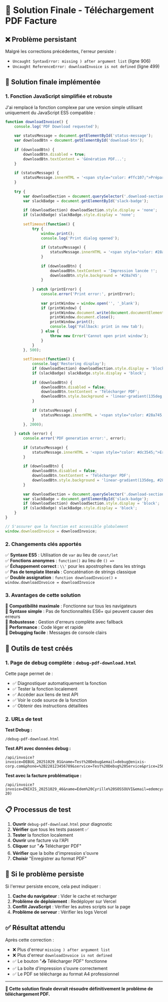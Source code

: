 # 🔧 Solution Finale - Téléchargement PDF Facture

## ❌ Problème persistant

Malgré les corrections précédentes, l'erreur persiste :
- `Uncaught SyntaxError: missing ) after argument list` (ligne 906)
- `Uncaught ReferenceError: downloadInvoice is not defined` (ligne 499)

## 🎯 Solution finale implémentée

### 1. Fonction JavaScript simplifiée et robuste

J'ai remplacé la fonction complexe par une version simple utilisant uniquement du JavaScript ES5 compatible :

```javascript
function downloadInvoice() {
    console.log('PDF Download requested');
    
    var statusMessage = document.getElementById('status-message');
    var downloadBtn = document.getElementById('download-btn');
    
    if (downloadBtn) {
        downloadBtn.disabled = true;
        downloadBtn.textContent = 'Génération PDF...';
    }
    
    if (statusMessage) {
        statusMessage.innerHTML = '<span style="color: #ffc107;">Préparation du téléchargement PDF...</span>';
    }
    
    try {
        var downloadSection = document.querySelector('.download-section');
        var slackBadge = document.getElementById('slack-badge');
        
        if (downloadSection) downloadSection.style.display = 'none';
        if (slackBadge) slackBadge.style.display = 'none';
        
        setTimeout(function() {
            try {
                window.print();
                console.log('Print dialog opened');
                
                if (statusMessage) {
                    statusMessage.innerHTML = '<span style="color: #28a745;">Boîte d\\'impression ouverte ! Choisissez "Enregistrer au format PDF"</span>';
                }
                
                if (downloadBtn) {
                    downloadBtn.textContent = 'Impression lancée !';
                    downloadBtn.style.background = '#28a745';
                }
                
            } catch (printError) {
                console.error('Print error:', printError);
                
                var printWindow = window.open('', '_blank');
                if (printWindow) {
                    printWindow.document.write(document.documentElement.outerHTML);
                    printWindow.document.close();
                    printWindow.print();
                    console.log('Fallback: print in new tab');
                } else {
                    throw new Error('Cannot open print window');
                }
            }
        }, 500);
        
        setTimeout(function() {
            console.log('Restoring display');
            if (downloadSection) downloadSection.style.display = 'block';
            if (slackBadge) slackBadge.style.display = 'block';
            
            if (downloadBtn) {
                downloadBtn.disabled = false;
                downloadBtn.textContent = 'Télécharger PDF';
                downloadBtn.style.background = 'linear-gradient(135deg, #28a745, #20c997)';
            }
            
            if (statusMessage) {
                statusMessage.innerHTML = '<span style="color: #28a745;">Boîte d\\'impression ouverte ! Choisissez "Enregistrer au format PDF"</span>';
            }
        }, 2000);
        
    } catch (error) {
        console.error('PDF generation error:', error);
        
        if (statusMessage) {
            statusMessage.innerHTML = '<span style="color: #dc3545;">Erreur : ' + error.message + '</span>';
        }
        
        if (downloadBtn) {
            downloadBtn.disabled = false;
            downloadBtn.textContent = 'Télécharger PDF';
            downloadBtn.style.background = 'linear-gradient(135deg, #28a745, #20c997)';
        }
        
        var downloadSection = document.querySelector('.download-section');
        var slackBadge = document.getElementById('slack-badge');
        if (downloadSection) downloadSection.style.display = 'block';
        if (slackBadge) slackBadge.style.display = 'block';
    }
}

// S'assurer que la fonction est accessible globalement
window.downloadInvoice = downloadInvoice;
```

### 2. Changements clés apportés

✅ **Syntaxe ES5** : Utilisation de `var` au lieu de `const/let`  
✅ **Fonctions anonymes** : `function()` au lieu de `() =>`  
✅ **Échappement correct** : `\\'` pour les apostrophes dans les strings  
✅ **Pas de template literals** : Concaténation de strings classique  
✅ **Double assignation** : `function downloadInvoice()` + `window.downloadInvoice = downloadInvoice`  

### 3. Avantages de cette solution

🎯 **Compatibilité maximale** : Fonctionne sur tous les navigateurs  
🎯 **Syntaxe simple** : Pas de fonctionnalités ES6+ qui peuvent causer des erreurs  
🎯 **Robustesse** : Gestion d'erreurs complète avec fallback  
🎯 **Performance** : Code léger et rapide  
🎯 **Debugging facile** : Messages de console clairs  

## 🧪 Outils de test créés

### 1. Page de debug complète : `debug-pdf-download.html`

Cette page permet de :
- ✅ Diagnostiquer automatiquement la fonction
- ✅ Tester la fonction localement
- ✅ Accéder aux liens de test API
- ✅ Voir le code source de la fonction
- ✅ Obtenir des instructions détaillées

### 2. URLs de test

**Test Debug :**
```
/debug-pdf-download.html
```

**Test API avec données debug :**
```
/api/invoice?invoice=DEBUG_20251029_01&name=Test%20Debug&email=debug@enixis-corp.com&phone=%2B228123456789&service=Test%20Debug%20Service&price=25000&delivery=urgent&payment=Test%20Payment
```

**Test avec la facture problématique :**
```
/api/invoice?invoice=ENIXIS_20251029_46&name=Edem%20Cyrille%20SOSSOUVI&email=edemcyrille%40gmail.com&phone=%2B22893369070&service=%F0%9F%94%97%20Int%C3%A9gration%20et%20Automatisations%20ERP%2FIA&price=500000&delivery=urgent&payment=USDT%20(TRC-20)
```

## 📋 Processus de test

1. **Ouvrir** `debug-pdf-download.html` pour diagnostic
2. **Vérifier** que tous les tests passent ✅
3. **Tester** la fonction localement
4. **Ouvrir** une facture via l'API
5. **Cliquer** sur "📥 Télécharger PDF"
6. **Vérifier** que la boîte d'impression s'ouvre
7. **Choisir** "Enregistrer au format PDF"

## 🔄 Si le problème persiste

Si l'erreur persiste encore, cela peut indiquer :

1. **Cache du navigateur** : Vider le cache et recharger
2. **Problème de déploiement** : Redéployer sur Vercel
3. **Conflit JavaScript** : Vérifier les autres scripts sur la page
4. **Problème de serveur** : Vérifier les logs Vercel

## ✅ Résultat attendu

Après cette correction :
- ❌ Plus d'erreur `missing ) after argument list`
- ❌ Plus d'erreur `downloadInvoice is not defined`
- ✅ Le bouton "📥 Télécharger PDF" fonctionne
- ✅ La boîte d'impression s'ouvre correctement
- ✅ Le PDF se télécharge au format A4 professionnel

---

**🎯 Cette solution finale devrait résoudre définitivement le problème de téléchargement PDF.**